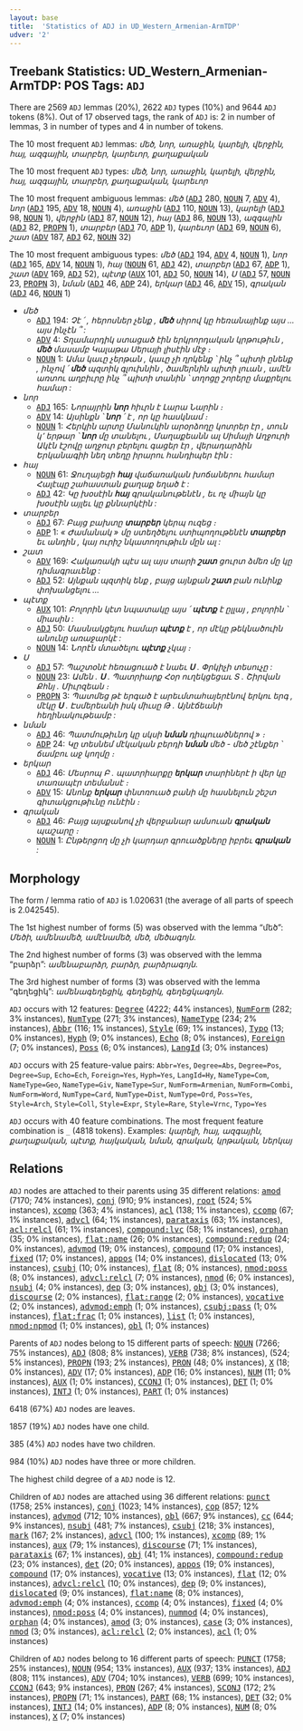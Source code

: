 ```yaml
---
layout: base
title:  'Statistics of ADJ in UD_Western_Armenian-ArmTDP'
udver: '2'
---
```


## Treebank Statistics: UD_Western_Armenian-ArmTDP: POS Tags: `ADJ`

There are 2569 `ADJ` lemmas (20%), 2622 `ADJ` types (10%) and 9644 `ADJ` tokens (8%).
Out of 17 observed tags, the rank of `ADJ` is: 2 in number of lemmas, 3 in number of types and 4 in number of tokens.

The 10 most frequent `ADJ` lemmas: <em>մեծ, նոր, առաջին, կարելի, վերջին, հայ, ազգային, տարբեր, կարեւոր, քաղաքական</em>

The 10 most frequent `ADJ` types:  <em>մեծ, նոր, առաջին, կարելի, վերջին, հայ, ազգային, տարբեր, քաղաքական, կարեւոր</em>

The 10 most frequent ambiguous lemmas: <em>մեծ</em> (<tt><a href="hyw_armtdp-pos-ADJ.html">ADJ</a></tt> 280, <tt><a href="hyw_armtdp-pos-NOUN.html">NOUN</a></tt> 7, <tt><a href="hyw_armtdp-pos-ADV.html">ADV</a></tt> 4), <em>նոր</em> (<tt><a href="hyw_armtdp-pos-ADJ.html">ADJ</a></tt> 195, <tt><a href="hyw_armtdp-pos-ADV.html">ADV</a></tt> 18, <tt><a href="hyw_armtdp-pos-NOUN.html">NOUN</a></tt> 4), <em>առաջին</em> (<tt><a href="hyw_armtdp-pos-ADJ.html">ADJ</a></tt> 110, <tt><a href="hyw_armtdp-pos-NOUN.html">NOUN</a></tt> 13), <em>կարելի</em> (<tt><a href="hyw_armtdp-pos-ADJ.html">ADJ</a></tt> 98, <tt><a href="hyw_armtdp-pos-NOUN.html">NOUN</a></tt> 1), <em>վերջին</em> (<tt><a href="hyw_armtdp-pos-ADJ.html">ADJ</a></tt> 87, <tt><a href="hyw_armtdp-pos-NOUN.html">NOUN</a></tt> 12), <em>հայ</em> (<tt><a href="hyw_armtdp-pos-ADJ.html">ADJ</a></tt> 86, <tt><a href="hyw_armtdp-pos-NOUN.html">NOUN</a></tt> 13), <em>ազգային</em> (<tt><a href="hyw_armtdp-pos-ADJ.html">ADJ</a></tt> 82, <tt><a href="hyw_armtdp-pos-PROPN.html">PROPN</a></tt> 1), <em>տարբեր</em> (<tt><a href="hyw_armtdp-pos-ADJ.html">ADJ</a></tt> 70, <tt><a href="hyw_armtdp-pos-ADP.html">ADP</a></tt> 1), <em>կարեւոր</em> (<tt><a href="hyw_armtdp-pos-ADJ.html">ADJ</a></tt> 69, <tt><a href="hyw_armtdp-pos-NOUN.html">NOUN</a></tt> 6), <em>շատ</em> (<tt><a href="hyw_armtdp-pos-ADV.html">ADV</a></tt> 187, <tt><a href="hyw_armtdp-pos-ADJ.html">ADJ</a></tt> 62, <tt><a href="hyw_armtdp-pos-NOUN.html">NOUN</a></tt> 32)

The 10 most frequent ambiguous types:  <em>մեծ</em> (<tt><a href="hyw_armtdp-pos-ADJ.html">ADJ</a></tt> 194, <tt><a href="hyw_armtdp-pos-ADV.html">ADV</a></tt> 4, <tt><a href="hyw_armtdp-pos-NOUN.html">NOUN</a></tt> 1), <em>նոր</em> (<tt><a href="hyw_armtdp-pos-ADJ.html">ADJ</a></tt> 165, <tt><a href="hyw_armtdp-pos-ADV.html">ADV</a></tt> 14, <tt><a href="hyw_armtdp-pos-NOUN.html">NOUN</a></tt> 1), <em>հայ</em> (<tt><a href="hyw_armtdp-pos-NOUN.html">NOUN</a></tt> 61, <tt><a href="hyw_armtdp-pos-ADJ.html">ADJ</a></tt> 42), <em>տարբեր</em> (<tt><a href="hyw_armtdp-pos-ADJ.html">ADJ</a></tt> 67, <tt><a href="hyw_armtdp-pos-ADP.html">ADP</a></tt> 1), <em>շատ</em> (<tt><a href="hyw_armtdp-pos-ADV.html">ADV</a></tt> 169, <tt><a href="hyw_armtdp-pos-ADJ.html">ADJ</a></tt> 52), <em>պէտք</em> (<tt><a href="hyw_armtdp-pos-AUX.html">AUX</a></tt> 101, <tt><a href="hyw_armtdp-pos-ADJ.html">ADJ</a></tt> 50, <tt><a href="hyw_armtdp-pos-NOUN.html">NOUN</a></tt> 14), <em>Ս</em> (<tt><a href="hyw_armtdp-pos-ADJ.html">ADJ</a></tt> 57, <tt><a href="hyw_armtdp-pos-NOUN.html">NOUN</a></tt> 23, <tt><a href="hyw_armtdp-pos-PROPN.html">PROPN</a></tt> 3), <em>նման</em> (<tt><a href="hyw_armtdp-pos-ADJ.html">ADJ</a></tt> 46, <tt><a href="hyw_armtdp-pos-ADP.html">ADP</a></tt> 24), <em>երկար</em> (<tt><a href="hyw_armtdp-pos-ADJ.html">ADJ</a></tt> 46, <tt><a href="hyw_armtdp-pos-ADV.html">ADV</a></tt> 15), <em>գրական</em> (<tt><a href="hyw_armtdp-pos-ADJ.html">ADJ</a></tt> 46, <tt><a href="hyw_armtdp-pos-NOUN.html">NOUN</a></tt> 1)


* <em>մեծ</em>
  * <tt><a href="hyw_armtdp-pos-ADJ.html">ADJ</a></tt> 194: <em>Չէ ՛ , հերոսներ չենք , <b>մեծ</b> սիրով կը հեռանայինք այս ... այս ինչէն ՞ :</em>
  * <tt><a href="hyw_armtdp-pos-ADV.html">ADV</a></tt> 4: <em>Տղամարդիկ ստացած էին երկրորդական կրթութիւն , <b>մեծ</b> մասամբ Կալաթա Սերայի լիսէին մէջ ։</em>
  * <tt><a href="hyw_armtdp-pos-NOUN.html">NOUN</a></tt> 1: <em>Ամա կաւը չերթան , կաւը չի ղրկենք ՝ ինչ ՞ պիտի ընենք , ինչով ՛ <b>մեծ</b> պզտիկ գլուխնին , ծամերնին պիտի լուան , ամէն առտու աղբիւրը ինչ ՞ պիտի տանին ՝ տղոցը շորերը մաքրելու համար :</em>
* <em>նոր</em>
  * <tt><a href="hyw_armtdp-pos-ADJ.html">ADJ</a></tt> 165: <em>Նորայրին <b>նոր</b> հիւրն է Լարա Նարին ։</em>
  * <tt><a href="hyw_armtdp-pos-ADV.html">ADV</a></tt> 14: <em>Այսինքն ՝ <b>նոր</b> ՛ է , որ կը հասկնամ ։</em>
  * <tt><a href="hyw_armtdp-pos-NOUN.html">NOUN</a></tt> 1: <em>Հերկին արտը Մանուկին արօրձողը կոտրեր էր , տուն կ՚ երթար ՝ <b>նոր</b> մը տանելու , Մաղաքեանն ալ Սիմայի Աղջուրի Ակէն էշովը աղջուր բերելու գացեր էր , վերադարձին Երկանագիի նեղ տեղը իրարու հանդիպեր էին :</em>
* <em>հայ</em>
  * <tt><a href="hyw_armtdp-pos-NOUN.html">NOUN</a></tt> 61: <em>Ջուղայեցի <b>հայ</b> վաճառական խոճաներու համար Հալէպը շահաստան քաղաք եղած է :</em>
  * <tt><a href="hyw_armtdp-pos-ADJ.html">ADJ</a></tt> 42: <em>Կը խօսէին <b>հայ</b> գրականութենէն , եւ ոչ միայն կը խօսէին այլեւ կը քննարկէին :</em>
* <em>տարբեր</em>
  * <tt><a href="hyw_armtdp-pos-ADJ.html">ADJ</a></tt> 67: <em>Բայց բախտը <b>տարբեր</b> կերպ ուզեց ։</em>
  * <tt><a href="hyw_armtdp-pos-ADP.html">ADP</a></tt> 1: <em>« Ժամանակ » մը ստեղծելու ստիպողութենէն <b>տարբեր</b> եւ անդին , կայ ուրիշ նկատողութիւն մըն ալ :</em>
* <em>շատ</em>
  * <tt><a href="hyw_armtdp-pos-ADV.html">ADV</a></tt> 169: <em>Հակառակի պէս ալ այս տարի <b>շատ</b> ցուրտ ձմեռ մը կը դիմագրաւենք :</em>
  * <tt><a href="hyw_armtdp-pos-ADJ.html">ADJ</a></tt> 52: <em>Այնքան պզտիկ ենք , բայց այնքան <b>շատ</b> բան ունինք փոխանցելու ...</em>
* <em>պէտք</em>
  * <tt><a href="hyw_armtdp-pos-AUX.html">AUX</a></tt> 101: <em>Բոլորին կէտ նպատակը այս ՛ <b>պէտք</b> է ըլլայ , բոլորին ՝ միասին :</em>
  * <tt><a href="hyw_armtdp-pos-ADJ.html">ADJ</a></tt> 50: <em>Մասնակցելու համար <b>պէտք</b> է , որ մէկը թեկնածուին անունը առաջարկէ :</em>
  * <tt><a href="hyw_armtdp-pos-NOUN.html">NOUN</a></tt> 14: <em>Նորէն մտածելու <b>պէտք</b> չկայ ։</em>
* <em>Ս</em>
  * <tt><a href="hyw_armtdp-pos-ADJ.html">ADJ</a></tt> 57: <em>Պաշտօնէ հեռացուած է նաեւ <b>Ս</b> . Փրկիչի տեսուչը :</em>
  * <tt><a href="hyw_armtdp-pos-NOUN.html">NOUN</a></tt> 23: <em>Ամեն . <b>Ս</b> . Պատրիարք Հօր ուղեկցեցաւ Տ . Շիրվան Քհնյ . Միւրզեան ։</em>
  * <tt><a href="hyw_armtdp-pos-PROPN.html">PROPN</a></tt> 3: <em>Պատմեց թէ երգած է արեւմտահայերէնով երկու երգ , մէկը <b>Ս</b> . Էսմերեանի իսկ միւսը Թ . Այնէճեանի հեղինակութեամբ :</em>
* <em>նման</em>
  * <tt><a href="hyw_armtdp-pos-ADJ.html">ADJ</a></tt> 46: <em>Պատմութիւնդ կը սկսի <b>նման</b> դիպուածներով » ։</em>
  * <tt><a href="hyw_armtdp-pos-ADP.html">ADP</a></tt> 24: <em>Կը տեսնեմ մէկական բերդի <b>նման</b> մեծ - մեծ շէնքեր ՝ ճամբու աջ կողմը ։</em>
* <em>երկար</em>
  * <tt><a href="hyw_armtdp-pos-ADJ.html">ADJ</a></tt> 46: <em>Մեսրոպ Բ . պատրիարքը <b>երկար</b> տարիներէ ի վեր կը տառապէր տեմանսէ ։</em>
  * <tt><a href="hyw_armtdp-pos-ADV.html">ADV</a></tt> 15: <em>Անոնք <b>երկար</b> փնտռուած բանի մը հասնելուն շեշտ գիտակցութիւնը ունէին ։</em>
* <em>գրական</em>
  * <tt><a href="hyw_armtdp-pos-ADJ.html">ADJ</a></tt> 46: <em>Բայց այսքանով չի վերջանար ամսուան <b>գրական</b> պաշարը ։</em>
  * <tt><a href="hyw_armtdp-pos-NOUN.html">NOUN</a></tt> 1: <em>Ընթերցող մը չի կարդար գրուածքները իբրեւ <b>գրական</b> :</em>

## Morphology

The form / lemma ratio of `ADJ` is 1.020631 (the average of all parts of speech is 2.042545).

The 1st highest number of forms (5) was observed with the lemma “մեծ”: <em>Մեծի, ամենամեծ, ամէնամեծ, մեծ, մեծագոյն</em>.

The 2nd highest number of forms (3) was observed with the lemma “բարձր”: <em>ամենաբարձր, բարձր, բարձրագոյն</em>.

The 3rd highest number of forms (3) was observed with the lemma “գեղեցիկ”: <em>ամենագեղեցիկ, գեղեցիկ, գեղեցկագոյն</em>.

`ADJ` occurs with 12 features: <tt><a href="hyw_armtdp-feat-Degree.html">Degree</a></tt> (4222; 44% instances), <tt><a href="hyw_armtdp-feat-NumForm.html">NumForm</a></tt> (282; 3% instances), <tt><a href="hyw_armtdp-feat-NumType.html">NumType</a></tt> (271; 3% instances), <tt><a href="hyw_armtdp-feat-NameType.html">NameType</a></tt> (234; 2% instances), <tt><a href="hyw_armtdp-feat-Abbr.html">Abbr</a></tt> (116; 1% instances), <tt><a href="hyw_armtdp-feat-Style.html">Style</a></tt> (69; 1% instances), <tt><a href="hyw_armtdp-feat-Typo.html">Typo</a></tt> (13; 0% instances), <tt><a href="hyw_armtdp-feat-Hyph.html">Hyph</a></tt> (9; 0% instances), <tt><a href="hyw_armtdp-feat-Echo.html">Echo</a></tt> (8; 0% instances), <tt><a href="hyw_armtdp-feat-Foreign.html">Foreign</a></tt> (7; 0% instances), <tt><a href="hyw_armtdp-feat-Poss.html">Poss</a></tt> (6; 0% instances), <tt><a href="hyw_armtdp-feat-LangId.html">LangId</a></tt> (3; 0% instances)

`ADJ` occurs with 25 feature-value pairs: `Abbr=Yes`, `Degree=Abs`, `Degree=Pos`, `Degree=Sup`, `Echo=Ech`, `Foreign=Yes`, `Hyph=Yes`, `LangId=Hy`, `NameType=Com`, `NameType=Geo`, `NameType=Giv`, `NameType=Sur`, `NumForm=Armenian`, `NumForm=Combi`, `NumForm=Word`, `NumType=Card`, `NumType=Dist`, `NumType=Ord`, `Poss=Yes`, `Style=Arch`, `Style=Coll`, `Style=Expr`, `Style=Rare`, `Style=Vrnc`, `Typo=Yes`

`ADJ` occurs with 40 feature combinations.
The most frequent feature combination is `_` (4818 tokens).
Examples: <em>կարելի, հայ, ազգային, քաղաքական, պէտք, հայկական, նման, գրական, կրթական, ներկայ</em>


## Relations

`ADJ` nodes are attached to their parents using 35 different relations: <tt><a href="hyw_armtdp-dep-amod.html">amod</a></tt> (7170; 74% instances), <tt><a href="hyw_armtdp-dep-conj.html">conj</a></tt> (910; 9% instances), <tt><a href="hyw_armtdp-dep-root.html">root</a></tt> (524; 5% instances), <tt><a href="hyw_armtdp-dep-xcomp.html">xcomp</a></tt> (363; 4% instances), <tt><a href="hyw_armtdp-dep-acl.html">acl</a></tt> (138; 1% instances), <tt><a href="hyw_armtdp-dep-ccomp.html">ccomp</a></tt> (67; 1% instances), <tt><a href="hyw_armtdp-dep-advcl.html">advcl</a></tt> (64; 1% instances), <tt><a href="hyw_armtdp-dep-parataxis.html">parataxis</a></tt> (63; 1% instances), <tt><a href="hyw_armtdp-dep-acl-relcl.html">acl:relcl</a></tt> (61; 1% instances), <tt><a href="hyw_armtdp-dep-compound-lvc.html">compound:lvc</a></tt> (58; 1% instances), <tt><a href="hyw_armtdp-dep-orphan.html">orphan</a></tt> (35; 0% instances), <tt><a href="hyw_armtdp-dep-flat-name.html">flat:name</a></tt> (26; 0% instances), <tt><a href="hyw_armtdp-dep-compound-redup.html">compound:redup</a></tt> (24; 0% instances), <tt><a href="hyw_armtdp-dep-advmod.html">advmod</a></tt> (19; 0% instances), <tt><a href="hyw_armtdp-dep-compound.html">compound</a></tt> (17; 0% instances), <tt><a href="hyw_armtdp-dep-fixed.html">fixed</a></tt> (17; 0% instances), <tt><a href="hyw_armtdp-dep-appos.html">appos</a></tt> (14; 0% instances), <tt><a href="hyw_armtdp-dep-dislocated.html">dislocated</a></tt> (13; 0% instances), <tt><a href="hyw_armtdp-dep-csubj.html">csubj</a></tt> (10; 0% instances), <tt><a href="hyw_armtdp-dep-flat.html">flat</a></tt> (8; 0% instances), <tt><a href="hyw_armtdp-dep-nmod-poss.html">nmod:poss</a></tt> (8; 0% instances), <tt><a href="hyw_armtdp-dep-advcl-relcl.html">advcl:relcl</a></tt> (7; 0% instances), <tt><a href="hyw_armtdp-dep-nmod.html">nmod</a></tt> (6; 0% instances), <tt><a href="hyw_armtdp-dep-nsubj.html">nsubj</a></tt> (4; 0% instances), <tt><a href="hyw_armtdp-dep-dep.html">dep</a></tt> (3; 0% instances), <tt><a href="hyw_armtdp-dep-obj.html">obj</a></tt> (3; 0% instances), <tt><a href="hyw_armtdp-dep-discourse.html">discourse</a></tt> (2; 0% instances), <tt><a href="hyw_armtdp-dep-flat-range.html">flat:range</a></tt> (2; 0% instances), <tt><a href="hyw_armtdp-dep-vocative.html">vocative</a></tt> (2; 0% instances), <tt><a href="hyw_armtdp-dep-advmod-emph.html">advmod:emph</a></tt> (1; 0% instances), <tt><a href="hyw_armtdp-dep-csubj-pass.html">csubj:pass</a></tt> (1; 0% instances), <tt><a href="hyw_armtdp-dep-flat-frac.html">flat:frac</a></tt> (1; 0% instances), <tt><a href="hyw_armtdp-dep-list.html">list</a></tt> (1; 0% instances), <tt><a href="hyw_armtdp-dep-nmod-npmod.html">nmod:npmod</a></tt> (1; 0% instances), <tt><a href="hyw_armtdp-dep-obl.html">obl</a></tt> (1; 0% instances)

Parents of `ADJ` nodes belong to 15 different parts of speech: <tt><a href="hyw_armtdp-pos-NOUN.html">NOUN</a></tt> (7266; 75% instances), <tt><a href="hyw_armtdp-pos-ADJ.html">ADJ</a></tt> (808; 8% instances), <tt><a href="hyw_armtdp-pos-VERB.html">VERB</a></tt> (738; 8% instances),  (524; 5% instances), <tt><a href="hyw_armtdp-pos-PROPN.html">PROPN</a></tt> (193; 2% instances), <tt><a href="hyw_armtdp-pos-PRON.html">PRON</a></tt> (48; 0% instances), <tt><a href="hyw_armtdp-pos-X.html">X</a></tt> (18; 0% instances), <tt><a href="hyw_armtdp-pos-ADV.html">ADV</a></tt> (17; 0% instances), <tt><a href="hyw_armtdp-pos-ADP.html">ADP</a></tt> (16; 0% instances), <tt><a href="hyw_armtdp-pos-NUM.html">NUM</a></tt> (11; 0% instances), <tt><a href="hyw_armtdp-pos-AUX.html">AUX</a></tt> (1; 0% instances), <tt><a href="hyw_armtdp-pos-CCONJ.html">CCONJ</a></tt> (1; 0% instances), <tt><a href="hyw_armtdp-pos-DET.html">DET</a></tt> (1; 0% instances), <tt><a href="hyw_armtdp-pos-INTJ.html">INTJ</a></tt> (1; 0% instances), <tt><a href="hyw_armtdp-pos-PART.html">PART</a></tt> (1; 0% instances)

6418 (67%) `ADJ` nodes are leaves.

1857 (19%) `ADJ` nodes have one child.

385 (4%) `ADJ` nodes have two children.

984 (10%) `ADJ` nodes have three or more children.

The highest child degree of a `ADJ` node is 12.

Children of `ADJ` nodes are attached using 36 different relations: <tt><a href="hyw_armtdp-dep-punct.html">punct</a></tt> (1758; 25% instances), <tt><a href="hyw_armtdp-dep-conj.html">conj</a></tt> (1023; 14% instances), <tt><a href="hyw_armtdp-dep-cop.html">cop</a></tt> (857; 12% instances), <tt><a href="hyw_armtdp-dep-advmod.html">advmod</a></tt> (712; 10% instances), <tt><a href="hyw_armtdp-dep-obl.html">obl</a></tt> (667; 9% instances), <tt><a href="hyw_armtdp-dep-cc.html">cc</a></tt> (644; 9% instances), <tt><a href="hyw_armtdp-dep-nsubj.html">nsubj</a></tt> (481; 7% instances), <tt><a href="hyw_armtdp-dep-csubj.html">csubj</a></tt> (218; 3% instances), <tt><a href="hyw_armtdp-dep-mark.html">mark</a></tt> (167; 2% instances), <tt><a href="hyw_armtdp-dep-advcl.html">advcl</a></tt> (100; 1% instances), <tt><a href="hyw_armtdp-dep-xcomp.html">xcomp</a></tt> (89; 1% instances), <tt><a href="hyw_armtdp-dep-aux.html">aux</a></tt> (79; 1% instances), <tt><a href="hyw_armtdp-dep-discourse.html">discourse</a></tt> (71; 1% instances), <tt><a href="hyw_armtdp-dep-parataxis.html">parataxis</a></tt> (67; 1% instances), <tt><a href="hyw_armtdp-dep-obj.html">obj</a></tt> (41; 1% instances), <tt><a href="hyw_armtdp-dep-compound-redup.html">compound:redup</a></tt> (23; 0% instances), <tt><a href="hyw_armtdp-dep-det.html">det</a></tt> (20; 0% instances), <tt><a href="hyw_armtdp-dep-appos.html">appos</a></tt> (19; 0% instances), <tt><a href="hyw_armtdp-dep-compound.html">compound</a></tt> (17; 0% instances), <tt><a href="hyw_armtdp-dep-vocative.html">vocative</a></tt> (13; 0% instances), <tt><a href="hyw_armtdp-dep-flat.html">flat</a></tt> (12; 0% instances), <tt><a href="hyw_armtdp-dep-advcl-relcl.html">advcl:relcl</a></tt> (10; 0% instances), <tt><a href="hyw_armtdp-dep-dep.html">dep</a></tt> (9; 0% instances), <tt><a href="hyw_armtdp-dep-dislocated.html">dislocated</a></tt> (9; 0% instances), <tt><a href="hyw_armtdp-dep-flat-name.html">flat:name</a></tt> (8; 0% instances), <tt><a href="hyw_armtdp-dep-advmod-emph.html">advmod:emph</a></tt> (4; 0% instances), <tt><a href="hyw_armtdp-dep-ccomp.html">ccomp</a></tt> (4; 0% instances), <tt><a href="hyw_armtdp-dep-fixed.html">fixed</a></tt> (4; 0% instances), <tt><a href="hyw_armtdp-dep-nmod-poss.html">nmod:poss</a></tt> (4; 0% instances), <tt><a href="hyw_armtdp-dep-nummod.html">nummod</a></tt> (4; 0% instances), <tt><a href="hyw_armtdp-dep-orphan.html">orphan</a></tt> (4; 0% instances), <tt><a href="hyw_armtdp-dep-amod.html">amod</a></tt> (3; 0% instances), <tt><a href="hyw_armtdp-dep-case.html">case</a></tt> (3; 0% instances), <tt><a href="hyw_armtdp-dep-nmod.html">nmod</a></tt> (3; 0% instances), <tt><a href="hyw_armtdp-dep-acl-relcl.html">acl:relcl</a></tt> (2; 0% instances), <tt><a href="hyw_armtdp-dep-acl.html">acl</a></tt> (1; 0% instances)

Children of `ADJ` nodes belong to 16 different parts of speech: <tt><a href="hyw_armtdp-pos-PUNCT.html">PUNCT</a></tt> (1758; 25% instances), <tt><a href="hyw_armtdp-pos-NOUN.html">NOUN</a></tt> (954; 13% instances), <tt><a href="hyw_armtdp-pos-AUX.html">AUX</a></tt> (937; 13% instances), <tt><a href="hyw_armtdp-pos-ADJ.html">ADJ</a></tt> (808; 11% instances), <tt><a href="hyw_armtdp-pos-ADV.html">ADV</a></tt> (704; 10% instances), <tt><a href="hyw_armtdp-pos-VERB.html">VERB</a></tt> (699; 10% instances), <tt><a href="hyw_armtdp-pos-CCONJ.html">CCONJ</a></tt> (643; 9% instances), <tt><a href="hyw_armtdp-pos-PRON.html">PRON</a></tt> (267; 4% instances), <tt><a href="hyw_armtdp-pos-SCONJ.html">SCONJ</a></tt> (172; 2% instances), <tt><a href="hyw_armtdp-pos-PROPN.html">PROPN</a></tt> (71; 1% instances), <tt><a href="hyw_armtdp-pos-PART.html">PART</a></tt> (68; 1% instances), <tt><a href="hyw_armtdp-pos-DET.html">DET</a></tt> (32; 0% instances), <tt><a href="hyw_armtdp-pos-INTJ.html">INTJ</a></tt> (14; 0% instances), <tt><a href="hyw_armtdp-pos-ADP.html">ADP</a></tt> (8; 0% instances), <tt><a href="hyw_armtdp-pos-NUM.html">NUM</a></tt> (8; 0% instances), <tt><a href="hyw_armtdp-pos-X.html">X</a></tt> (7; 0% instances)

